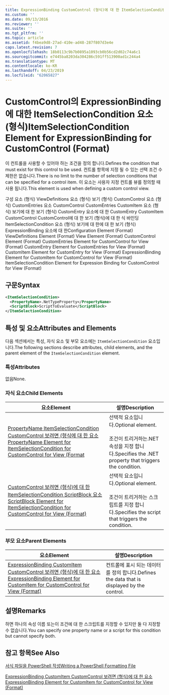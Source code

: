 ```yaml
---
title: ExpressionBinding CustomControl (형식)에 대 한 ItemSelectionCondition 요소 | Microsoft Docs
ms.custom: ''
ms.date: 09/13/2016
ms.reviewer: ''
ms.suite: ''
ms.tgt_pltfrm: ''
ms.topic: article
ms.assetid: f4bea9d8-27ad-410e-ad48-287f807d3e4e
caps.latest.revision: 7
ms.openlocfilehash: 18b0113c9b7b0895a1093cb0b56cd2d02c74a6c1
ms.sourcegitcommit: e7445ba8203da304286c591ff513900ad1c244a4
ms.translationtype: MT
ms.contentlocale: ko-KR
ms.lasthandoff: 04/23/2019
ms.locfileid: "62065827"
---
```

# <a name="itemselectioncondition-element-for-expressionbinding-for-customcontrol-format"></a><span data-ttu-id="99ed4-102">CustomControl의 ExpressionBinding에 대한 ItemSelectionCondition 요소(형식)</span><span class="sxs-lookup"><span data-stu-id="99ed4-102">ItemSelectionCondition Element for ExpressionBinding for CustomControl (Format)</span></span>

<span data-ttu-id="99ed4-103">이 컨트롤을 사용할 수 있어야 하는 조건을 정의 합니다.</span><span class="sxs-lookup"><span data-stu-id="99ed4-103">Defines the condition that must exist for this control to be used.</span></span> <span data-ttu-id="99ed4-104">컨트롤 항목에 지정 될 수 있는 선택 조건 수 제한은 없습니다.</span><span class="sxs-lookup"><span data-stu-id="99ed4-104">There is no limit to the number of selection conditions that can be specified for a control item.</span></span> <span data-ttu-id="99ed4-105">이 요소는 사용자 지정 컨트롤 뷰를 정의할 때 사용 됩니다.</span><span class="sxs-lookup"><span data-stu-id="99ed4-105">This element is used when defining a custom control view.</span></span>

<span data-ttu-id="99ed4-106">구성 요소 (형식) ViewDefinitions 요소 (형식) 보기 (형식) CustomControl 요소 (형식) CustomEntries 요소 CustomControl CustomEntries CustomItem 요소 (형식) 보기에 대 한 보기 (형식) CustomEntry 요소에 대 한 CustomEntry CustomItem CustomControl CustomControl에 대 한 보기 (형식)에 대 한 식 바인딩 ItemSelectionCondition 요소 (형식) 보기에 대 한에 대 한 보기 (형식) ExpressionBinding 요소에 대 한</span><span class="sxs-lookup"><span data-stu-id="99ed4-106">Configuration Element (Format) ViewDefinitions Element (Format) View Element (Format) CustomControl Element (Format) CustomEntries Element for CustomControl for View (Format) CustomEntry Element for CustomEntries for View (Format) CustomItem Element for CustomEntry for View (Format) ExpressionBinding Element for CustomItem for CustomControl for View (Format) ItemSelectionCondition Element for Expression Binding for CustomControl for View (Format)</span></span>

## <a name="syntax"></a><span data-ttu-id="99ed4-107">구문</span><span class="sxs-lookup"><span data-stu-id="99ed4-107">Syntax</span></span>

```xml
<ItemSelectionCondition>
  <PropertyName>.NetTypeProperty</PropertyName>
  <ScriptBlock>ScriptToEvaluate</ScriptBlock>
</ItemSelectionCondition>
```

## <a name="attributes-and-elements"></a><span data-ttu-id="99ed4-108">특성 및 요소</span><span class="sxs-lookup"><span data-stu-id="99ed4-108">Attributes and Elements</span></span>

<span data-ttu-id="99ed4-109">다음 섹션에서는 특성, 자식 요소 및 부모 요소에는 `ItemSelectionCondition` 요소입니다.</span><span class="sxs-lookup"><span data-stu-id="99ed4-109">The following sections describe attributes, child elements, and the parent element of the `ItemSelectionCondition` element.</span></span>

### <a name="attributes"></a><span data-ttu-id="99ed4-110">특성</span><span class="sxs-lookup"><span data-stu-id="99ed4-110">Attributes</span></span>

<span data-ttu-id="99ed4-111">없음</span><span class="sxs-lookup"><span data-stu-id="99ed4-111">None.</span></span>

### <a name="child-elements"></a><span data-ttu-id="99ed4-112">자식 요소</span><span class="sxs-lookup"><span data-stu-id="99ed4-112">Child Elements</span></span>

|<span data-ttu-id="99ed4-113">요소</span><span class="sxs-lookup"><span data-stu-id="99ed4-113">Element</span></span>|<span data-ttu-id="99ed4-114">설명</span><span class="sxs-lookup"><span data-stu-id="99ed4-114">Description</span></span>|
|-------------|-----------------|
|[<span data-ttu-id="99ed4-115">PropertyName ItemSelectionCondition CustomControl 보려면 (형식에 대 한 요소</span><span class="sxs-lookup"><span data-stu-id="99ed4-115">PropertyName Element for ItemSelectionCondition for CustomControl for View (Format</span></span>](./propertyname-element-for-itemselectioncondition-for-customcontrol-for-view-format.md)|<span data-ttu-id="99ed4-116">선택적 요소입니다.</span><span class="sxs-lookup"><span data-stu-id="99ed4-116">Optional element.</span></span><br /><br /> <span data-ttu-id="99ed4-117">조건이 트리거하는.NET 속성을 지정 합니다.</span><span class="sxs-lookup"><span data-stu-id="99ed4-117">Specifies the .NET property that triggers the condition.</span></span>|
|[<span data-ttu-id="99ed4-118">CustomControl 보려면 (형식)에 대 한 ItemSelectionCondition ScriptBlock 요소</span><span class="sxs-lookup"><span data-stu-id="99ed4-118">ScriptBlock Element for ItemSelectionCondition for CustomControl for View (Format)</span></span>](./scriptblock-element-for-itemselectioncondition-for-customcontrol-for-view-format.md)|<span data-ttu-id="99ed4-119">선택적 요소입니다.</span><span class="sxs-lookup"><span data-stu-id="99ed4-119">Optional element.</span></span><br /><br /> <span data-ttu-id="99ed4-120">조건이 트리거하는 스크립트를 지정 합니다.</span><span class="sxs-lookup"><span data-stu-id="99ed4-120">Specifies the script that triggers the condition.</span></span>|

### <a name="parent-elements"></a><span data-ttu-id="99ed4-121">부모 요소</span><span class="sxs-lookup"><span data-stu-id="99ed4-121">Parent Elements</span></span>

|<span data-ttu-id="99ed4-122">요소</span><span class="sxs-lookup"><span data-stu-id="99ed4-122">Element</span></span>|<span data-ttu-id="99ed4-123">설명</span><span class="sxs-lookup"><span data-stu-id="99ed4-123">Description</span></span>|
|-------------|-----------------|
|[<span data-ttu-id="99ed4-124">ExpressionBinding CustomItem CustomControl 보려면 (형식)에 대 한 요소</span><span class="sxs-lookup"><span data-stu-id="99ed4-124">ExpressionBinding Element for CustomItem for CustomControl for View (Format)</span></span>](./expressionbinding-element-for-customitem-for-customcontrol-for-view-format.md)|<span data-ttu-id="99ed4-125">컨트롤에 표시 되는 데이터를 정의 합니다.</span><span class="sxs-lookup"><span data-stu-id="99ed4-125">Defines the data that is displayed by the control.</span></span>|

## <a name="remarks"></a><span data-ttu-id="99ed4-126">설명</span><span class="sxs-lookup"><span data-stu-id="99ed4-126">Remarks</span></span>

<span data-ttu-id="99ed4-127">하면 하나의 속성 이름 또는이 조건에 대 한 스크립트를 지정할 수 있지만 둘 다 지정할 수 없습니다.</span><span class="sxs-lookup"><span data-stu-id="99ed4-127">You can specify one property name or a script for this condition but cannot specify both.</span></span>

## <a name="see-also"></a><span data-ttu-id="99ed4-128">참고 항목</span><span class="sxs-lookup"><span data-stu-id="99ed4-128">See Also</span></span>

[<span data-ttu-id="99ed4-129">서식 파일을 PowerShell 작성</span><span class="sxs-lookup"><span data-stu-id="99ed4-129">Writing a PowerShell Formatting File</span></span>](./writing-a-powershell-formatting-file.md)

[<span data-ttu-id="99ed4-130">ExpressionBinding CustomItem CustomControl 보려면 (형식)에 대 한 요소</span><span class="sxs-lookup"><span data-stu-id="99ed4-130">ExpressionBinding Element for CustomItem for CustomControl for View (Format)</span></span>](./expressionbinding-element-for-customitem-for-customcontrol-for-view-format.md)
